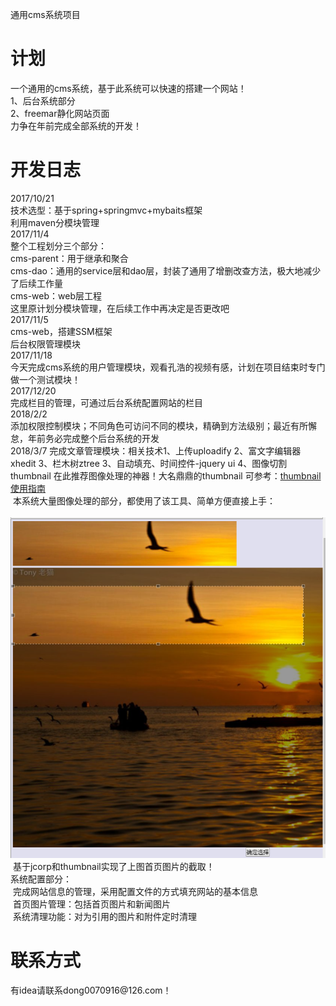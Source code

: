 通用cms系统项目
<h1>计划</h1>
一个通用的cms系统，基于此系统可以快速的搭建一个网站！<br>
1、后台系统部分<br>
2、freemar静化网站页面<br>
力争在年前完成全部系统的开发！<br>
<h1>开发日志</h1>
2017/10/21 <br>
技术选型：基于spring+springmvc+mybaits框架<br>
                    利用maven分模块管理<br>                          
2017/11/4<br>
整个工程划分三个部分：<br>
cms-parent：用于继承和聚合<br>
cms-dao：通用的service层和dao层，封装了通用了增删改查方法，极大地减少了后续工作量<br>
cms-web：web层工程<br>
这里原计划分模块管理，在后续工作中再决定是否更改吧<br>
2017/11/5<br>
cms-web，搭建SSM框架<br>
后台权限管理模块<br>
2017/11/18<br>
今天完成cms系统的用户管理模块，观看孔浩的视频有感，计划在项目结束时专门做一个测试模块！<br>
2017/12/20<br>
完成栏目的管理，可通过后台系统配置网站的栏目<br>
2018/2/2<br>
添加权限控制模块；不同角色可访问不同的模块，精确到方法级别；最近有所懈怠，年前务必完成整个后台系统的开发<br>
2018/3/7
完成文章管理模块：相关技术1、上传uploadify 2、富文字编辑器xhedit 3、栏木树ztree 3、自动填充、时间控件-jquery ui 4、图像切割thumbnail
在此推荐图像处理的神器！大名鼎鼎的thumbnail 可参考：<a href="https://www.cnblogs.com/fomeiherz/p/5882643.html" alt="链接已失效">thumbnail使用指南</a><br>
  本系统大量图像处理的部分，都使用了该工具、简单方便直接上手：<br>
  <img src="src/main/webapp/resources/upload/indexPic/20180307102445.png"><br>
  基于jcorp和thumbnail实现了上图首页图片的截取！<br>
系统配置部分：<br>
  完成网站信息的管理，采用配置文件的方式填充网站的基本信息<br>
  首页图片管理：包括首页图片和新闻图片<br>
  系统清理功能：对为引用的图片和附件定时清理



<h1>联系方式</h1>
有idea请联系dong0070916@126.com！
